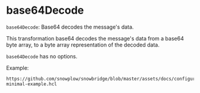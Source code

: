 # base64Decode

`base64Decode`: Base64 decodes the message's data.

This transformation base64 decodes the message's data from a base64 byte array, to a byte array representation of the decoded data.

`base64Decode` has no options.

Example:

```hcl reference
https://github.com/snowplow/snowbridge/blob/master/assets/docs/configuration/transformations/builtin/base64Decode-minimal-example.hcl
```
